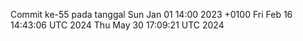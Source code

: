 Commit ke-55 pada tanggal Sun Jan 01 14:00 2023 +0100
Fri Feb 16 14:43:06 UTC 2024
Thu May 30 17:09:21 UTC 2024
